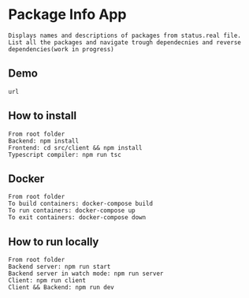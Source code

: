 # Package Info App
    Displays names and descriptions of packages from status.real file.
    List all the packages and navigate trough dependecnies and reverse dependencies(work in progress)
## Demo
    url

## How to install
    From root folder
    Backend: npm install
    Frontend: cd src/client && npm install
    Typescript compiler: npm run tsc
## Docker
    From root folder
    To build containers: docker-compose build
    To run containers: docker-compose up
    To exit containers: docker-compose down
## How to run locally
    From root folder
    Backend server: npm run start
    Backend server in watch mode: npm run server
    Client: npm run client
    Client && Backend: npm run dev 